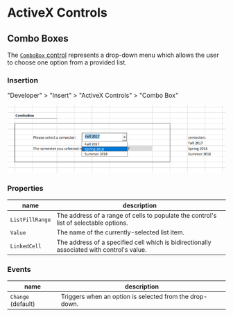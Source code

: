 # ActiveX Controls

## Combo Boxes

The [`ComboBox` control](https://msdn.microsoft.com/en-us/VBA/Language-Reference-VBA/articles/combobox-control) represents a drop-down menu which allows the user to choose one option from a provided list.

### Insertion

"Developer" > "Insert" > "ActiveX Controls" > "Combo Box"

![a screenshot of a user selecting an option from a drop-down menu](combo-box-1.png)

### Properties

name | description
--- | ---
`ListFillRange` | The address of a range of cells to populate the control's list of selectable options.
`Value` | The name of the currently-selected list item.
`LinkedCell` | The address of a specified cell which is bidirectionally associated with control's value.

### Events

name | description
--- | ---
`Change` (default) | Triggers when an option is selected from the drop-down.
